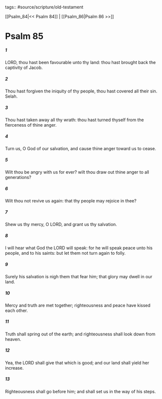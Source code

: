 tags:: #source/scripture/old-testament

[[Psalm_84|<< Psalm 84]] | [[Psalm_86|Psalm 86 >>]]

# Psalm 85

##### 1

LORD, thou hast been favourable unto thy land: thou hast brought back the captivity of Jacob.

##### 2

Thou hast forgiven the iniquity of thy people, thou hast covered all their sin. Selah.

##### 3

Thou hast taken away all thy wrath: thou hast turned thyself from the fierceness of thine anger.

##### 4

Turn us, O God of our salvation, and cause thine anger toward us to cease.

##### 5

Wilt thou be angry with us for ever? wilt thou draw out thine anger to all generations?

##### 6

Wilt thou not revive us again: that thy people may rejoice in thee?

##### 7

Shew us thy mercy, O LORD, and grant us thy salvation.

##### 8

I will hear what God the LORD will speak: for he will speak peace unto his people, and to his saints: but let them not turn again to folly.

##### 9

Surely his salvation is nigh them that fear him; that glory may dwell in our land.

##### 10

Mercy and truth are met together; righteousness and peace have kissed each other.

##### 11

Truth shall spring out of the earth; and righteousness shall look down from heaven.

##### 12

Yea, the LORD shall give that which is good; and our land shall yield her increase.

##### 13

Righteousness shall go before him; and shall set us in the way of his steps.

